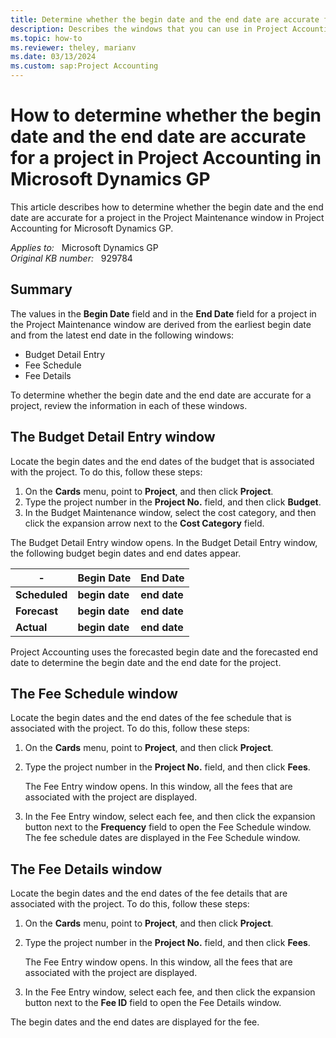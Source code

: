 ```yaml
---
title: Determine whether the begin date and the end date are accurate for a project in Project Accounting
description: Describes the windows that you can use in Project Accounting to verify that the begin date and the end date are accurate for a project.
ms.topic: how-to
ms.reviewer: theley, marianv
ms.date: 03/13/2024
ms.custom: sap:Project Accounting
---
```

# How to determine whether the begin date and the end date are accurate for a project in Project Accounting in Microsoft Dynamics GP

This article describes how to determine whether the begin date and the end date are accurate for a project in the Project Maintenance window in Project Accounting for Microsoft Dynamics GP.

_Applies to:_ &nbsp; Microsoft Dynamics GP  
_Original KB number:_ &nbsp; 929784

## Summary

The values in the **Begin Date** field and in the **End Date** field for a project in the Project Maintenance window are derived from the earliest begin date and from the latest end date in the following windows:

- Budget Detail Entry
- Fee Schedule
- Fee Details

To determine whether the begin date and the end date are accurate for a project, review the information in each of these windows.

## The Budget Detail Entry window

Locate the begin dates and the end dates of the budget that is associated with the project. To do this, follow these steps:

1. On the **Cards** menu, point to **Project**, and then click **Project**.
2. Type the project number in the **Project No.** field, and then click **Budget**.
3. In the Budget Maintenance window, select the cost category, and then click the expansion arrow next to the **Cost Category** field.

The Budget Detail Entry window opens. In the Budget Detail Entry window, the following budget begin dates and end dates appear.

|-| Begin Date|End Date|
|---|---|---|
| **Scheduled**| **begin date**| **end date** |
| **Forecast**| **begin date**| **end date** |
| **Actual**| **begin date**| **end date** |

Project Accounting uses the forecasted begin date and the forecasted end date to determine the begin date and the end date for the project.

## The Fee Schedule window

Locate the begin dates and the end dates of the fee schedule that is associated with the project. To do this, follow these steps:

1. On the **Cards** menu, point to **Project**, and then click **Project**.
2. Type the project number in the **Project No.** field, and then click **Fees**.

    The Fee Entry window opens. In this window, all the fees that are associated with the project are displayed.

3. In the Fee Entry window, select each fee, and then click the expansion button next to the **Frequency** field to open the Fee Schedule window. The fee schedule dates are displayed in the Fee Schedule window.

## The Fee Details window

Locate the begin dates and the end dates of the fee details that are associated with the project. To do this, follow these steps:

1. On the **Cards** menu, point to **Project**, and then click **Project**.
2. Type the project number in the **Project No.** field, and then click **Fees**.

    The Fee Entry window opens. In this window, all the fees that are associated with the project are displayed.

3. In the Fee Entry window, select each fee, and then click the expansion button next to the **Fee ID** field to open the Fee Details window.

The begin dates and the end dates are displayed for the fee.
